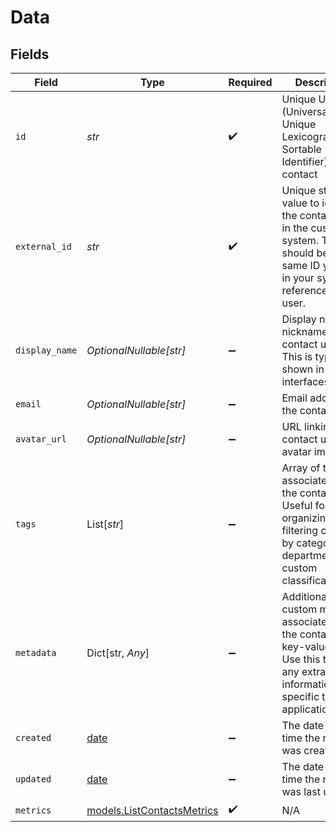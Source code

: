 # Data


## Fields

| Field                                                                                                                                                | Type                                                                                                                                                 | Required                                                                                                                                             | Description                                                                                                                                          | Example                                                                                                                                              |
| ---------------------------------------------------------------------------------------------------------------------------------------------------- | ---------------------------------------------------------------------------------------------------------------------------------------------------- | ---------------------------------------------------------------------------------------------------------------------------------------------------- | ---------------------------------------------------------------------------------------------------------------------------------------------------- | ---------------------------------------------------------------------------------------------------------------------------------------------------- |
| `id`                                                                                                                                                 | *str*                                                                                                                                                | :heavy_check_mark:                                                                                                                                   | Unique ULID (Universally Unique Lexicographically Sortable Identifier) for the contact                                                               | contact_01ARZ3NDEKTSV4RRFFQ69G5FAV                                                                                                                   |
| `external_id`                                                                                                                                        | *str*                                                                                                                                                | :heavy_check_mark:                                                                                                                                   | Unique string value to identify the contact user in the customer's system. This should be the same ID you use in your system to reference this user. | user_12345                                                                                                                                           |
| `display_name`                                                                                                                                       | *OptionalNullable[str]*                                                                                                                              | :heavy_minus_sign:                                                                                                                                   | Display name or nickname of the contact user. This is typically shown in user interfaces.                                                            | Jane Smith                                                                                                                                           |
| `email`                                                                                                                                              | *OptionalNullable[str]*                                                                                                                              | :heavy_minus_sign:                                                                                                                                   | Email address of the contact user                                                                                                                    | jane.smith@example.com                                                                                                                               |
| `avatar_url`                                                                                                                                         | *OptionalNullable[str]*                                                                                                                              | :heavy_minus_sign:                                                                                                                                   | URL linking to the contact user's avatar image                                                                                                       | https://example.com/avatars/jane-smith.jpg                                                                                                           |
| `tags`                                                                                                                                               | List[*str*]                                                                                                                                          | :heavy_minus_sign:                                                                                                                                   | Array of tags associated with the contact. Useful for organizing and filtering contacts by categories, departments, or custom classifications.       | [<br/>"premium",<br/>"beta-user",<br/>"enterprise"<br/>]                                                                                             |
| `metadata`                                                                                                                                           | Dict[str, *Any*]                                                                                                                                     | :heavy_minus_sign:                                                                                                                                   | Additional custom metadata associated with the contact as key-value pairs. Use this to store any extra information specific to your application.     | {<br/>"department": "Engineering",<br/>"role": "Senior Developer",<br/>"subscription_tier": "premium",<br/>"last_login": "2024-01-15T10:30:00Z"<br/>} |
| `created`                                                                                                                                            | [date](https://docs.python.org/3/library/datetime.html#date-objects)                                                                                 | :heavy_minus_sign:                                                                                                                                   | The date and time the resource was created                                                                                                           |                                                                                                                                                      |
| `updated`                                                                                                                                            | [date](https://docs.python.org/3/library/datetime.html#date-objects)                                                                                 | :heavy_minus_sign:                                                                                                                                   | The date and time the resource was last updated                                                                                                      |                                                                                                                                                      |
| `metrics`                                                                                                                                            | [models.ListContactsMetrics](../models/listcontactsmetrics.md)                                                                                       | :heavy_check_mark:                                                                                                                                   | N/A                                                                                                                                                  |                                                                                                                                                      |